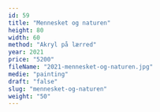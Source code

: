```yaml
---
id: 59
title: "Mennesket og naturen"
height: 80
width: 60
method: "Akryl på lærred"
year: 2021
price: "5200"
fileName: "2021-mennesket-og-naturen.jpg"
medie: "painting"
draft: "false"
slug: "mennesket-og-naturen"
weight: "50"
---
```


